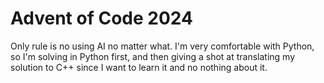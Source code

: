 # Advent of Code 2024

Only rule is no using AI no matter what. I'm very comfortable with Python, so I'm solving in Python first, and then giving a shot at translating my solution to C++ since I want to learn it and no nothing about it.